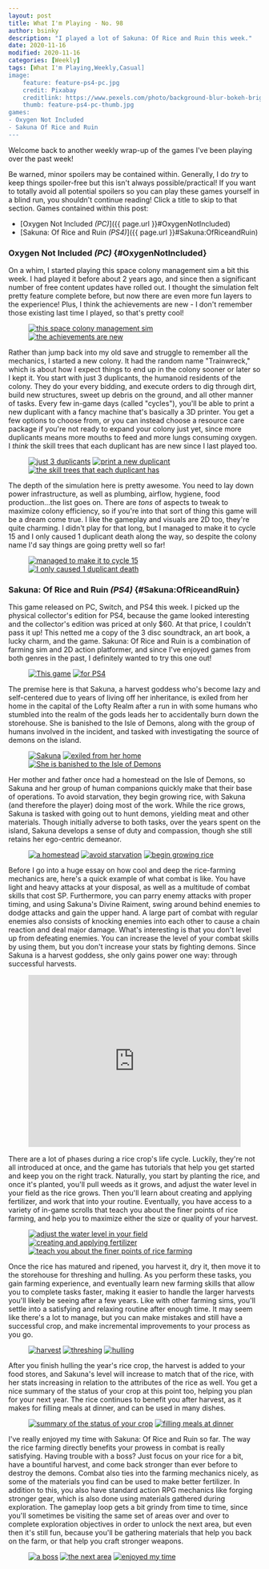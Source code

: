 ```yaml
---
layout: post
title: What I'm Playing - No. 98
author: bsinky
description: "I played a lot of Sakuna: Of Rice and Ruin this week."
date: 2020-11-16
modified: 2020-11-16
categories: [Weekly]
tags: [What I'm Playing,Weekly,Casual]
image:
    feature: feature-ps4-pc.jpg
    credit: Pixabay
    creditlink: https://www.pexels.com/photo/background-blur-bokeh-bright-220067/
    thumb: feature-ps4-pc-thumb.jpg
games:
- Oxygen Not Included
- Sakuna Of Rice and Ruin
---
```


Welcome back to another weekly wrap-up of the games I've been playing over the
past week!

Be warned, minor spoilers may be contained within. Generally, I do *try* to keep
things spoiler-free but this isn't always possible/practical! If you want to
totally avoid all potential spoilers so you can play these games yourself in a
blind run, you shouldn't continue reading! Click a title to skip to that section.
Games contained within this post:

 - [Oxygen Not Included *(PC)*]({{ page.url }}#OxygenNotIncluded)
 - [Sakuna: Of Rice and Ruin *(PS4)*]({{ page.url }}#Sakuna:OfRiceandRuin)

<!--more-->

### Oxygen Not Included *(PC)*    {#OxygenNotIncluded}

On a whim, I started playing this space colony management sim a bit this week. I
had played it before about 2 years ago, and since then a significant number of
free content updates have rolled out. I thought the simulation felt pretty
feature complete before, but now there are even more fun layers to the
experience! Plus, I think the achievements are new - I don't remember those
existing last time I played, so that's pretty cool!

<figure class="half">
    <a href="https://i.imgur.com/8hYmjTh.jpg"><img src="https://i.imgur.com/8hYmjThm.jpg" alt="this space colony management sim"/></a>
    <a href="https://i.imgur.com/4rQnuML.jpg"><img src="https://i.imgur.com/4rQnuMLm.jpg" alt="the achievements are new"/></a>
</figure>

Rather than jump back into my old save and struggle to remember all the
mechanics, I started a new colony. It had the random name "Trainwreck," which is
about how I expect things to end up in the colony sooner or later so I kept it.
You start with just 3 duplicants, the humanoid residents of the colony. They do
your every bidding, and execute orders to dig through dirt, build new
structures, sweet up debris on the ground, and all other manner of tasks. Every
few in-game days (called "cycles"), you'll be able to print a new duplicant with
a fancy machine that's basically a 3D printer. You get a few options to choose
from, or you can instead choose a resource care package if you're not ready to
expand your colony just yet, since more duplicants means more mouths to feed and
more lungs consuming oxygen. I *think* the skill trees that each duplicant has
are new since I last played too.

<figure class="third">
    <a href="https://i.imgur.com/Cn5S367.jpg"><img src="https://i.imgur.com/Cn5S367m.jpg" alt="just 3 duplicants"/></a>
    <a href="https://i.imgur.com/Gjcg2nR.jpg"><img src="https://i.imgur.com/Gjcg2nRm.jpg" alt="print a new duplicant"/></a>
    <a href="https://i.imgur.com/sTnrTqf.jpg"><img src="https://i.imgur.com/sTnrTqfm.jpg" alt="the skill trees that each duplicant has"/></a>
</figure>

The depth of the simulation here is pretty awesome. You need to lay down power
infrastructure, as well as plumbing, airflow, hygiene, food production...the
list goes on. There are *tons* of aspects to tweak to maximize colony
efficiency, so if you're into that sort of thing this game will be a dream come
true. I like the gameplay and visuals are 2D too, they're quite charming. I
didn't play for that long, but I managed to make it to cycle 15 and I only
caused 1 duplicant death along the way, so despite the colony name I'd say
things are going pretty well so far!

<figure class="half">
    <a href="https://i.imgur.com/eckMNCw.jpg"><img src="https://i.imgur.com/eckMNCwm.jpg" alt="managed to make it to cycle 15"/></a>
    <a href="https://i.imgur.com/ONXFY34.jpg"><img src="https://i.imgur.com/ONXFY34m.jpg" alt="I only caused 1 duplicant death"/></a>
</figure>

### Sakuna: Of Rice and Ruin *(PS4)*    {#Sakuna:OfRiceandRuin}

This game released on PC, Switch, and PS4 this week. I picked up the physical
collector's edition for PS4, because the game looked interesting and the
collector's edition was priced at only $60. At that price, I couldn't pass it
up! This netted me a copy of the 3 disc soundtrack, an art book, a lucky charm,
and the game. Sakuna: Of Rice and Ruin is a combination of farming sim and 2D
action platformer, and since I've enjoyed games from both genres in the past, I
definitely wanted to try this one out!

<figure class="half">
    <a href="https://i.imgur.com/Y4KWYsf.jpg"><img src="https://i.imgur.com/Y4KWYsfm.jpg" alt="This game"/></a>
    <a href="https://i.imgur.com/Wc8xHrb.jpg"><img src="https://i.imgur.com/Wc8xHrbm.jpg" alt="for PS4"/></a>
</figure>

The premise here is that Sakuna, a harvest goddess who's become lazy and
self-centered due to years of living off her inheritance, is exiled from her
home in the capital of the Lofty Realm after a run in with some humans who
stumbled into the realm of the gods leads her to accidentally burn down the
storehouse. She is banished to the Isle of Demons, along with the group of
humans involved in the incident, and tasked with investigating the source of
demons on the island.

<figure class="third">
    <a href="https://i.imgur.com/4Dq4h7Z.jpg"><img src="https://i.imgur.com/4Dq4h7Zm.jpg" alt="Sakuna"/></a>
    <a href="https://i.imgur.com/fhceprw.jpg"><img src="https://i.imgur.com/fhceprwm.jpg" alt="exiled from her home"/></a>
    <a href="https://i.imgur.com/5X57Uca.jpg"><img src="https://i.imgur.com/5X57Ucam.jpg" alt="She is banished to the Isle of Demons"/></a>
</figure>

Her mother and father once had a homestead on the Isle of Demons, so Sakuna and
her group of human companions quickly make that their base of operations. To
avoid starvation, they begin growing rice, with Sakuna (and therefore the
player) doing most of the work. While the rice grows, Sakuna is tasked with
going out to hunt demons, yielding meat and other materials. Though initially
adverse to both tasks, over the years spent on the island, Sakuna develops a
sense of duty and compassion, though she still retains her ego-centric demeanor.

<figure class="third">
    <a href="https://i.imgur.com/guSx1lb.jpg"><img src="https://i.imgur.com/guSx1lbm.jpg" alt="a homestead"/></a>
    <a href="https://i.imgur.com/rGuxR0d.jpg"><img src="https://i.imgur.com/rGuxR0dm.jpg" alt="avoid starvation"/></a>
    <a href="https://i.imgur.com/jevkOZO.jpg"><img src="https://i.imgur.com/jevkOZOm.jpg" alt="begin growing rice"/></a>
</figure>

Before I go into a huge essay on how cool and deep the rice-farming mechanics
are, here's a quick example of what combat is like. You have light and heavy
attacks at your disposal, as well as a multitude of combat skills that cost SP.
Furthermore, you can parry enemy attacks with proper timing, and using Sakuna's
Divine Raiment, swing around behind enemies to dodge attacks and gain the upper
hand. A large part of combat with regular enemies also consists of knocking
enemies into each other to cause a chain reaction and deal major damage. What's
interesting is that you don't level up from defeating enemies. You can increase
the level of your combat skills by using them, but you don't increase your stats
by fighting demons. Since Sakuna is a harvest goddess, she only gains power one
way: through successful harvests.

<figure class="center">
    <div style='position:relative; padding-bottom:calc(70.80% + 44px)'>
        <iframe src='https://gfycat.com/ifr/understatedslightgroundhog' frameborder='0' scrolling='no' width='100%' height='100%' style='position:absolute;top:0;left:0;' allowfullscreen></iframe>
    </div>
</figure>

There are a lot of phases during a rice crop's life cycle. Luckily, they're not
all introduced at once, and the game has tutorials that help you get started and
keep you on the right track. Naturally, you start by planting the rice, and once
it's planted, you'll pull weeds as it grows, and adjust the water level in your
field as the rice grows. Then you'll learn about creating and applying
fertilizer, and work that into your routine. Eventually, you have access to a
variety of in-game scrolls that teach you about the finer points of rice
farming, and help you to maximize either the size or quality of your harvest.

<figure class="third">
    <a href="https://i.imgur.com/3Q4yQVa.jpg"><img src="https://i.imgur.com/3Q4yQVam.jpg" alt="adjust the water level in your field"/></a>
    <a href="https://i.imgur.com/QHhj43K.jpg"><img src="https://i.imgur.com/QHhj43Km.jpg" alt="creating and applying fertilizer"/></a>
    <a href="https://i.imgur.com/eNwNk7A.jpg"><img src="https://i.imgur.com/eNwNk7Am.jpg" alt="teach you about the finer points of rice farming"/></a>
</figure>

Once the rice has matured and ripened, you harvest it, dry it, then move it to
the storehouse for threshing and hulling. As you perform these tasks, you gain
farming experience, and eventually learn new farming skills that allow you to
complete tasks faster, making it easier to handle the larger harvests you'll
likely be seeing after a few years. Like with other farming sims, you'll settle
into a satisfying and relaxing routine after enough time. It may seem like
there's a lot to manage, but you can make mistakes and still have a successful
crop, and make incremental improvements to your process as you go.

<figure class="third">
    <a href="https://i.imgur.com/QSRhAM3.jpg"><img src="https://i.imgur.com/QSRhAM3m.jpg" alt="harvest"/></a>
    <a href="https://i.imgur.com/ciLCsUB.jpg"><img src="https://i.imgur.com/ciLCsUBm.jpg" alt="threshing"/></a>
    <a href="https://i.imgur.com/7T3TIJY.jpg"><img src="https://i.imgur.com/7T3TIJYm.jpg" alt="hulling"/></a>
</figure>

After you finish hulling the year's rice crop, the harvest is added to your food
stores, and Sakuna's level will increase to match that of the rice, with her
stats increasing in relation to the attributes of the rice as well. You get a
nice summary of the status of your crop at this point too, helping you plan for
your next year. The rice continues to benefit you after harvest, as it makes for
filling meals at dinner, and can be used in many dishes.

<figure class="half">
    <a href="https://i.imgur.com/UqMIbWU.jpg"><img src="https://i.imgur.com/UqMIbWUm.jpg" alt="summary of the status of your crop"/></a>
    <a href="https://i.imgur.com/I5ziw4F.jpg"><img src="https://i.imgur.com/I5ziw4Fm.jpg" alt="filling meals at dinner"/></a>
</figure>

I've really enjoyed my time with Sakuna: Of Rice and Ruin so far. The way the
rice farming directly benefits your prowess in combat is really satisfying.
Having trouble with a boss? Just focus on your rice for a bit, have a bountiful
harvest, and come back stronger than ever before to destroy the demons. Combat
also ties into the farming mechanics nicely, as some of the materials you find
can be used to make better fertilizer. In addition to this, you also have
standard action RPG mechanics like forging stronger gear, which is also done
using materials gathered during exploration. The gameplay loop gets a bit grindy
from time to time, since you'll sometimes be visiting the same set of areas over
and over to complete exploration objectives in order to unlock the next area,
but even then it's still fun, because you'll be gathering materials that help
you back on the farm, or that help you craft stronger weapons.

<figure class="third">
    <a href="https://i.imgur.com/zPV9Vtw.jpg"><img src="https://i.imgur.com/zPV9Vtwm.jpg" alt="a boss"/></a>
    <a href="https://i.imgur.com/z6WNKve.jpg"><img src="https://i.imgur.com/z6WNKvem.jpg" alt="the next area"/></a>
    <a href="https://i.imgur.com/ivDaCX7.jpg"><img src="https://i.imgur.com/ivDaCX7m.jpg" alt="enjoyed my time"/></a>
</figure>

